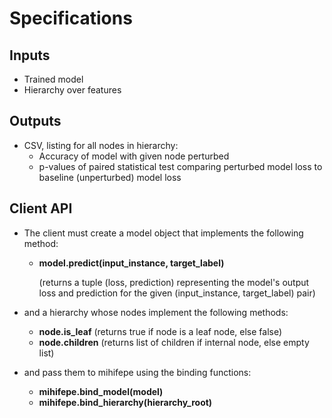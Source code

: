 # Specifications

## Inputs
- Trained model
- Hierarchy over features

## Outputs
- CSV, listing for all nodes in hierarchy:
    - Accuracy of model with given node perturbed
    - p-values of paired statistical test comparing perturbed model loss to baseline (unperturbed) model loss

## Client API
- The client must create a model object that implements the following method:

  - **model.predict(input_instance, target_label)**
  
    (returns a tuple (loss, prediction) representing the model's output loss and prediction
    for the given (input_instance, target_label) pair)
    
- and a hierarchy whose nodes implement the following methods:
  - **node.is_leaf** (returns true if node is a leaf node, else false)
  - **node.children** (returns list of children if internal node, else empty list)
- and pass them to mihifepe using the binding functions:
  - **mihifepe.bind_model(model)**
  - **mihifepe.bind_hierarchy(hierarchy_root)**
